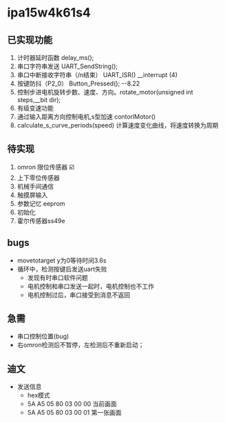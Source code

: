 # ipa15w4k61s4

## 已实现功能

1. 计时器延时函数 delay_ms();
2. 串口字符串发送 UART_SendString();
3. 串口中断接收字符串（/n结束）  UART_ISR() __interrupt (4)
4. 按键防抖（P2_0） Button_Pressed(); --8.22
5. 控制步进电机旋转步数、速度、方向。rotate_motor(unsigned int steps,__bit dir);
6. 有级变速功能
7. 通过输入距离方向控制电机,s型加速 contorlMotor()
8. calculate_s_curve_periods(speed) 计算速度变化曲线，将速度转换为周期

## 待实现

1. omron 限位传感器 ☑️
2. 上下零位传感器
3. 机械手间通信
4. 触摸屏输入
5. 参数记忆 eeprom
6. 初始化
7. 霍尔传感器ss49e

## bugs

+ movetotarget y为0等待时间3.6s
+ 循环中，检测按键后发送uart失败
  + 发现有时串口软件问题
  + 电机控制和串口发送一起时，电机控制也不工作
  + 电机控制过后，串口接受到消息不返回

## 急需

+ 串口控制位置(bug)
+ 右omron检测后不暂停，左检测后不重新启动；

## 迪文

+ 发送信息
  + hex模式
  + 5A A5 05 80 03 00 00 当前画面
  + 5A A5 05 80 03 00 01 第一张画面
  